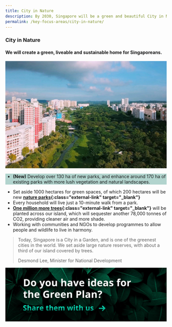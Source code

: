 ```yaml
---
title: City in Nature
description: By 2030, Singapore will be a green and beautiful City in Nature. Learn how we will live, work, and play closer to nature.  
permalink: /key-focus-areas/city-in-nature/
---
```


### City in Nature

#### We will create a green, liveable and sustainable home for Singaporeans.

![City in Nature](/images/framework/framework_cityinnature.jpg)

<div style="background-color:#b2d4ce;">
<ul><li><strong>(New)</strong> Develop over 130 ha of new parks, and enhance around 170 ha of existing parks with more lush vegetation and natural landscapes.</li></ul>
</div>

- Set aside 1000 hectares for green spaces, of which 200 hectares will be new **[nature parks](https://www.mnd.gov.sg/our-work/greening-our-home/greenery){:class="external-link" target="_blank"}**
- Every household will live just a 10-minute walk from a park. 
- **[One million more trees](https://www.nparks.gov.sg/treessg/one-million-trees-movement){:class="external-link" target="_blank"}** will be planted across our island, which will sequester another 78,000 tonnes of CO2, providing cleaner air and more shade.
- Working with communities and NGOs to develop programmes to allow people and wildlife to live in harmony.



<blockquote>
  <p>Today, Singapore is a City in a Garden, and is  one of the greenest cities in the world. We set aside large nature reserves, with about a third of our island covered by trees.</p>
  <span class="author">Desmond Lee, Minister for National Development</span>
</blockquote>

[![Ideas](/images/framework/framework_ideas.jpg)](https://form.gov.sg/6013d365bedd790011bb9c86)

<!-- FORM EMBED
<iframe id="iframe" src="https://form.gov.sg/6013d365bedd790011bb9c86" style="width:100%;height:500px"></iframe>
<div style="font-family:Sans-Serif;font-size:12px;color:#999;opacity:0.5;padding-top:5px">Powered by <a href="https://form.gov.sg" style="color: #999">FormSG</a></div> -->
